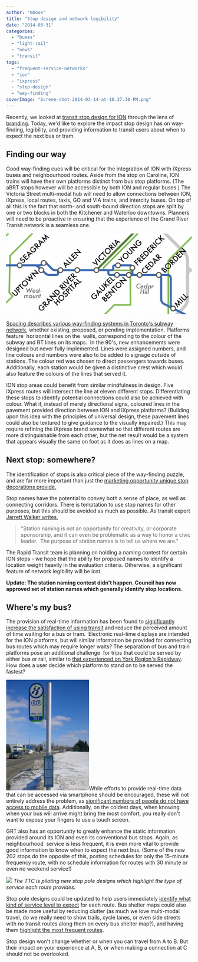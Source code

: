```yaml
---
author: "mboos"
title: "Stop design and network legibility"
date: "2014-03-31"
categories: 
  - "buses"
  - "light-rail"
  - "news"
  - "transit"
tags: 
  - "frequent-service-networks"
  - "ion"
  - "ixpress"
  - "stop-design"
  - "way-finding"
coverImage: "Screen-shot-2014-03-14-at-10.37.30-PM.png"
---
```


Recently, we looked at [transit stop design for ION](/blog/2014/03/15/weekend-reading/ "Weekend reading") through the lens of [branding](https://www.theatlanticcities.com/commute/2014/03/how-design-can-help-build-transit-culture/8633/). Today, we'd like to explore the impact stop design has on way-finding, legibility, and providing information to transit users about when to expect the next bus or tram.

## Finding our way

Good way-finding cues will be critical for the integration of ION with iXpress buses and neighbourhood routes. Aside from the stop on Caroline, ION trains will have their own platforms distinct from bus stop platforms. (The aBRT stops however will be accessible by both ION and regular buses.) The Victoria Street multi-modal hub will need to allow connections between ION, iXpress, local routes, taxis, GO and VIA trains, and intercity buses. On top of all this is the fact that north- and south-bound direction stops are split by one or two blocks in both the Kitchener and Waterloo downtowns. Planners will need to be proactive in ensuring that the experience of the Grand River Transit network is a seamless one.<!--more-->

[![map](/images/map-1024x445.png)](/images/map.png)

[Spacing describes various way-finding systems in Toronto's subway network](https://spacing.ca/toronto/2014/03/20/ttc-tries-subway-wayfinding/), whether existing, proposed, or pending implementation. Platforms feature  horizontal lines on the  walls, corresponding to the colour of the subway and RT lines on its maps.  In the 90's, new enhancements were designed but never fully implemented. Lines were assigned numbers, and line colours and numbers were also to be added to signage outside of stations. The colour red was chosen to direct passengers towards buses. Additionally, each station would be given a distinctive crest which would also feature the colours of the lines that served it.

ION stop areas could benefit from similar mindfulness in design. Five iXpress routes will intersect the line at eleven different stops. Differentiating these stops to identify potential connections could also be achieved with colour. What if, instead of merely directional signs, coloured lines in the pavement provided direction between ION and iXpress platforms? (Building upon this idea with the principles of universal design, these pavement lines could also be textured to give guidance to the visually impaired.) This may require refining the iXpress brand somewhat so that different routes are more distinguishable from each other, but the net result would be a system that appears visually the same on foot as it does as lines on a map.

## Next stop: somewhere?

The identification of stops is also critical piece of the way-finding puzzle, and are far more important than just the [marketing opportunity unique stop decorations provide.](https://spacingstore.ca/collections/buttons)

Stop names have the potential to convey both a sense of place, as well as connecting corridors. There is temptation to use stop names for other purposes, but this should be avoided as much as possible. As transit expert [Jarrett Walker writes](https://www.humantransit.org/2009/06/next-stop-citibank-station.html),

> "Station naming is not an opportunity for creativity, or corporate sponsorship, and it can even be problematic as a way to honor a civic leader.  The purpose of station names is to tell us where we are."

The Rapid Transit team is planning on holding a naming contest for certain ION stops - we hope that the ability for proposed names to identify a location weight heavily in the evaluation criteria. Otherwise, a significant feature of network legibility will be lost.

**Update: The station naming contest didn't happen. Council has now approved set of station names which generally identify stop locations.**

## Where's my bus?

The provision of real-time information has been found to [significantly increase the satisfaction of using transit](https://www.theatlanticcities.com/commute/2014/01/why-technology-forever-changing-psychology-waiting-bus/8158/) and reduce the perceived amount of time waiting for a bus or tram.  Electronic real-time displays are intended for the ION platforms, but will similar information be provided for connecting bus routes which may require longer waits? The separation of bus and train platforms pose an additional challenge  for trips that could be served by either bus or rail, similar to [that experienced on York Region's Rapidway](https://spacing.ca/toronto/2013/09/12/york_region_rapidways/). How does a user decide which platform to stand on to be served the fastest?

[![A 202 iXpress stop, with no schedule information for 30-minute and weekday-only service also serving this stop.](/images/IMG_20140326_162603-e1396216405469-225x300.jpg)](/images/IMG_20140326_162603.jpg)While efforts to provide real-time data that can be accessed via smartphone should be encouraged, these will not entirely address the problem, as [significant numbers of people do not have access to mobile data](https://www.theatlanticcities.com/commute/2014/03/will-high-tech-mass-transit-fares-leave-too-many-riders-behind/8615/). Additionally, on the coldest days, when knowing when your bus will arrive might bring the most comfort, you really don't want to expose your fingers to use a touch screen.

GRT also has an opportunity to greatly enhance the static information provided around its ION and even its conventional bus stops. Again, as neighbourhood  service is less frequent, it is even more vital to provide good information to know when to expect the next bus. (Some of the new 202 stops do the opposite of this, posting schedules for only the 15-minute frequency route, with no schedule information for routes with 30 minute or even no weekend service!)

[![](/images/Stop-Poles.jpg "")](https://www.ttc.ca/Routes/General_Information/Maps/94_Wellesley_Pilot_Program.jsp)
*The TTC is piloting new stop pole designs which highlight the type of service each route provides.*

Stop pole designs could be updated to help users immediately [identify what kind of service level to expect](https://www.blogto.com/city/2013/02/ttc_unveils_new_system_map_and_stop_poles/) for each route. Bus shelter maps could also be made more useful by reducing clutter (as much we love multi-modal travel, do we really need to show trails, cycle lanes, or even side streets with no transit routes along them on every bus shelter map?), and having them [highlight the most frequent routes](https://www.humantransit.org/2010/08/basics-the-case-for-frequency-mapping.html).

Stop design won't change whether or when you can travel from A to B. But their impact on your experience at A, B, or when making a connection at C should not be overlooked.
